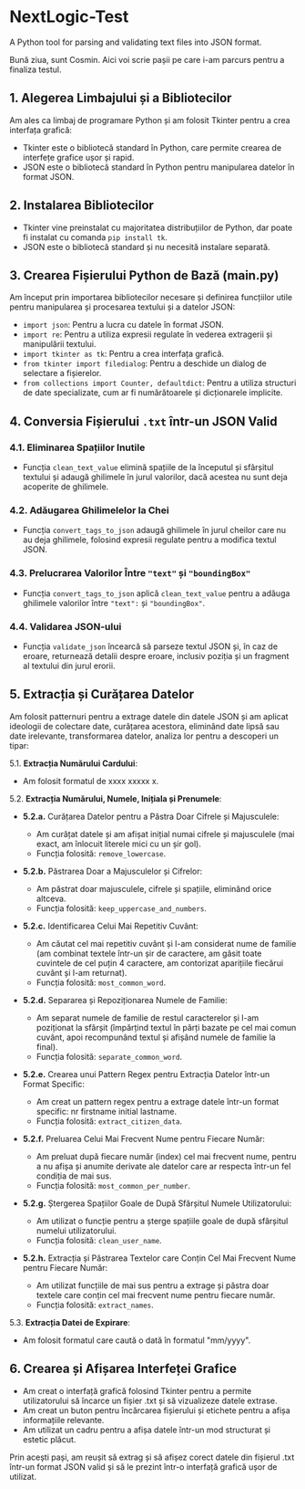 # NextLogic-Test

A Python tool for parsing and validating text files into JSON format.

Bună ziua, sunt Cosmin. Aici voi scrie pașii pe care i-am parcurs pentru a finaliza testul.

## 1. Alegerea Limbajului și a Bibliotecilor

Am ales ca limbaj de programare Python și am folosit Tkinter pentru a crea interfața grafică:
- Tkinter este o bibliotecă standard în Python, care permite crearea de interfețe grafice ușor și rapid.
- JSON este o bibliotecă standard în Python pentru manipularea datelor în format JSON.

## 2. Instalarea Bibliotecilor

- Tkinter vine preinstalat cu majoritatea distribuțiilor de Python, dar poate fi instalat cu comanda `pip install tk`.
- JSON este o bibliotecă standard și nu necesită instalare separată.

## 3. Crearea Fișierului Python de Bază (main.py)

Am început prin importarea bibliotecilor necesare și definirea funcțiilor utile pentru manipularea și procesarea textului și a datelor JSON:
- `import json`: Pentru a lucra cu datele în format JSON.
- `import re`: Pentru a utiliza expresii regulate în vederea extragerii și manipulării textului.
- `import tkinter as tk`: Pentru a crea interfața grafică.
- `from tkinter import filedialog`: Pentru a deschide un dialog de selectare a fișierelor.
- `from collections import Counter, defaultdict`: Pentru a utiliza structuri de date specializate, cum ar fi numărătoarele și dicționarele implicite.

## 4. Conversia Fișierului `.txt` într-un JSON Valid

### 4.1. **Eliminarea Spațiilor Inutile**

- Funcția `clean_text_value` elimină spațiile de la începutul și sfârșitul textului și adaugă ghilimele în jurul valorilor, dacă acestea nu sunt deja acoperite de ghilimele.

### 4.2. **Adăugarea Ghilimelelor la Chei**

- Funcția `convert_tags_to_json` adaugă ghilimele în jurul cheilor care nu au deja ghilimele, folosind expresii regulate pentru a modifica textul JSON.

### 4.3. Prelucrarea Valorilor Între `"text"` și `"boundingBox"`

- Funcția `convert_tags_to_json` aplică `clean_text_value` pentru a adăuga ghilimele valorilor între `"text":` și `"boundingBox"`.

### 4.4. **Validarea JSON-ului**

- Funcția `validate_json` încearcă să parseze textul JSON și, în caz de eroare, returnează detalii despre eroare, inclusiv poziția și un fragment al textului din jurul erorii.


## 5. Extracția și Curățarea Datelor

Am folosit patternuri pentru a extrage datele din datele JSON și am aplicat ideologii de colectare date, curățarea acestora, eliminând date lipsă sau date irelevante, transformarea datelor, analiza lor pentru a descoperi un tipar:

5.1. **Extracția Numărului Cardului**:
- Am folosit formatul de xxxx xxxxx x.

5.2. **Extracția Numărului, Numele, Inițiala și Prenumele**:
- **5.2.a.** Curățarea Datelor pentru a Păstra Doar Cifrele și Majusculele:
  - Am curățat datele și am afișat inițial numai cifrele și majusculele (mai exact, am înlocuit literele mici cu un șir gol).
  - Funcția folosită: `remove_lowercase`.

- **5.2.b.** Păstrarea Doar a Majusculelor și Cifrelor:
  - Am păstrat doar majusculele, cifrele și spațiile, eliminând orice altceva.
  - Funcția folosită: `keep_uppercase_and_numbers`.

- **5.2.c.** Identificarea Celui Mai Repetitiv Cuvânt:
  - Am căutat cel mai repetitiv cuvânt și l-am considerat nume de familie (am combinat textele într-un șir de caractere, am găsit toate cuvintele de cel puțin 4 caractere, am contorizat aparițiile fiecărui cuvânt și l-am returnat).
  - Funcția folosită: `most_common_word`.

- **5.2.d.** Separarea și Repoziționarea Numele de Familie:
  - Am separat numele de familie de restul caracterelor și l-am poziționat la sfârșit (împărțind textul în părți bazate pe cel mai comun cuvânt, apoi recompunând textul și afișând numele de familie la final).
  - Funcția folosită: `separate_common_word`.

- **5.2.e.** Crearea unui Pattern Regex pentru Extracția Datelor într-un Format Specific:
  - Am creat un pattern regex pentru a extrage datele într-un format specific: nr firstname initial lastname.
  - Funcția folosită: `extract_citizen_data`.

- **5.2.f.** Preluarea Celui Mai Frecvent Nume pentru Fiecare Număr:
  - Am preluat după fiecare număr (index) cel mai frecvent nume, pentru a nu afișa și anumite derivate ale datelor care ar respecta într-un fel condiția de mai sus.
  - Funcția folosită: `most_common_per_number`.

- **5.2.g.** Ștergerea Spațiilor Goale de După Sfârșitul Numele Utilizatorului:
  - Am utilizat o funcție pentru a șterge spațiile goale de după sfârșitul numelui utilizatorului.
  - Funcția folosită: `clean_user_name`.

- **5.2.h.** Extracția și Păstrarea Textelor care Conțin Cel Mai Frecvent Nume pentru Fiecare Număr:
  - Am utilizat funcțiile de mai sus pentru a extrage și păstra doar textele care conțin cel mai frecvent nume pentru fiecare număr.
  - Funcția folosită: `extract_names`.

5.3. **Extracția Datei de Expirare**:
- Am folosit formatul care caută o dată în formatul "mm/yyyy".

## 6. Crearea și Afișarea Interfeței Grafice

- Am creat o interfață grafică folosind Tkinter pentru a permite utilizatorului să încarce un fișier .txt și să vizualizeze datele extrase.
- Am creat un buton pentru încărcarea fișierului și etichete pentru a afișa informațiile relevante.
- Am utilizat un cadru pentru a afișa datele într-un mod structurat și estetic plăcut.

Prin acești pași, am reușit să extrag și să afișez corect datele din fișierul .txt într-un format JSON valid și să le prezint într-o interfață grafică ușor de utilizat.
